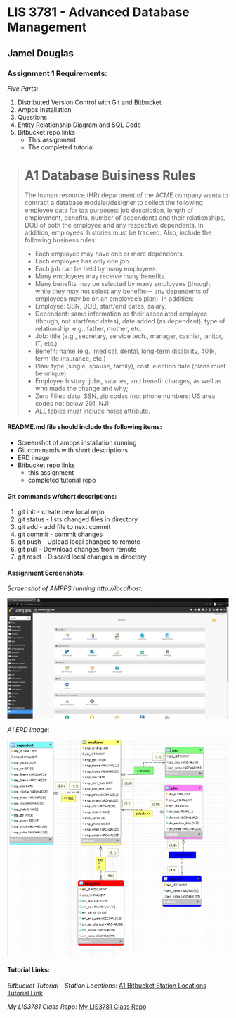 # LIS 3781 - Advanced Database Management

## Jamel Douglas

### Assignment 1 Requirements:

*Five Parts:*

1. Distributed Version Control with Git and Bitbucket
2. Ampps Installation
3. Questions
4. Entity Relationship Diagram and SQL Code
5. Bitbucket repo links
    - This assignment
    - The completed tutorial

> # A1 Database Buisiness Rules
> 
> The human resource (HR) department of the ACME company wants to contract a database
modeler/designer to collect the following employee data for tax purposes: job description, length of
employment, benefits, number of dependents and their relationships, DOB of both the employee and any
respective dependents. In addition, employees’ histories must be tracked. Also, include the following
business rules:
> * Each employee may have one or more dependents.
> * Each employee has only one job.
> * Each job can be held by many employees.
> * Many employees may receive many benefits.
> * Many benefits may be selected by many employees (though, while they may not select any benefits—
any dependents of employees may be on an employee’s plan).
> In addition:
> * Employee: SSN, DOB, start/end dates, salary;
> * Dependent: same information as their associated employee (though, not start/end dates), date added
(as dependent), type of relationship: e.g., father, mother, etc.
> * Job: title (e.g., secretary, service tech., manager, cashier, janitor, IT, etc.)
> * Benefit: name (e.g., medical, dental, long-term disability, 401k, term life insurance, etc.)
> * Plan: type (single, spouse, family), cost, election date (plans must be unique)
> * Employee history: jobs, salaries, and benefit changes, as well as who made the change and why;
> * Zero Filled data: SSN, zip codes (not phone numbers: US area codes not below 201, NJ);
> * *ALL* tables must include notes attribute.


#### README.md file should include the following items:

* Screenshot of ampps installation running
* Git commands with short descriptions
* ERD image
* Bitbucket repo links
    - this assignment
    - completed tutorial repo

#### Git commands w/short descriptions:

1. git init - create new local repo
2. git status - lists changed files in directory
3. git add - add file to next commit
4. git commit - commit changes
5. git push - Upload local changed to remote
6. git pull - Download changes from remote
7. git reset - Discard local changes in directory

#### Assignment Screenshots:

*Screenshot of AMPPS running http://localhost:*

![AMPPS Installation Screenshot](img/ampps.png)

*A1 ERD Image*:

![A1 ERD Image](img/erd.png)

#### Tutorial Links:

*Bitbucket Tutorial - Station Locations:*
[A1 Bitbucket Station Locations Tutorial Link](https://bitbucket.org/jed18c/bitbucketstationlocations/ "Bitbucket Station Locations")

*My LIS3781 Class Repo:*
[My LIS3781 Class Repo](https://bitbucket.org/jec186/lis3781/ "My LIS3781 Class Repo")
